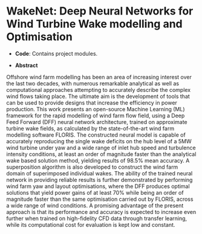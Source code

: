 WakeNet: Deep Neural Networks for Wind Turbine Wake modelling and Optimisation
=================================

- **Code**: Contains project modules.


- **Abstract**

Offshore wind farm modelling has been an area of increasing interest over the last two decades, with numerous remarkable analytical as well as computational approaches attempting to accurately describe the complex wind flows taking place. The ultimate aim is the development of tools that can be used to provide designs that increase the efficiency in power production. This work presents an open-source Machine Learning (ML) framework for the rapid modelling of wind farm flow field, using a Deep Feed Forward (DFF) neural network architecture, trained on approximate turbine wake fields, as calculated by the state-of-the-art wind farm modelling software FLORIS. The constructed neural model is capable of accurately reproducing the single wake deficits on the hub level of a 5MW wind turbine under yaw and a wide range of inlet hub speed and turbulence intensity conditions, at least an order of magnitude faster than the analytical wake based solution method, yielding results of 98.5% mean accuracy. A superposition algorithm is also developed to construct the wind farm domain of superimposed individual wakes. The ability of the trained neural network in providing reliable results is further demonstrated by performing wind farm yaw and layout optimisations, where the DFF produces optimal solutions that yield power gains of at least 70% while being an order of magnitude faster than the same optimisation carried out by FLORIS, across a wide range of wind conditions. A promising advantage of the present approach is that its performance and accuracy is expected to increase even further when trained on high-fidelity CFD data through transfer learning, while its computational cost for evaluation is kept low and constant.




